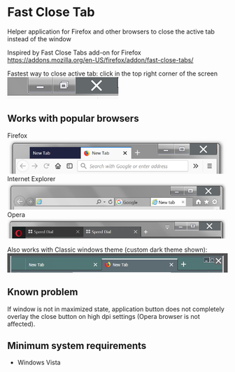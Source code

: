 # Fast Close Tab
Helper application for Firefox and other browsers to close the active tab instead of the window

Inspired by Fast Close Tabs add-on for Firefox https://addons.mozilla.org/en-US/firefox/addon/fast-close-tabs/

Fastest way to close active tab: click in the top right corner of the screen
![screenshot](https://github.com/T800G/FastCloseTab/blob/master/maximized.png "maximized window detail")<br/>

## Works with popular browsers
Firefox
![screenshot](https://github.com/T800G/FastCloseTab/blob/master/ffox.png "Firefox")<br/>
Internet Explorer
![screenshot](https://github.com/T800G/FastCloseTab/blob/master/ie.png "Internet Explorer")<br/>
Opera
![screenshot](https://github.com/T800G/FastCloseTab/blob/master/opera.png "Opera")<br/>

Also works with Classic windows theme (custom dark theme shown):
![screenshot](https://github.com/T800G/FastCloseTab/blob/master/customtheme.png "custom windows theme")<br/>

## Known problem
If window is not in maximized state, application button does not completely overlay the close button on high dpi settings (Opera browser is not affected).

## Minimum system requirements
  * Windows Vista
